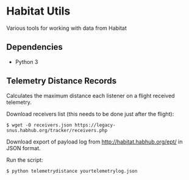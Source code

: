 # Habitat Utils
Various tools for working with data from Habitat

## Dependencies
* Python 3

## Telemetry Distance Records
Calculates the maximum distance each listener on a flight received telemetry.

Download receivers list (this needs to be done just after the flight):
```console
$ wget -O receivers.json https://legacy-snus.habhub.org/tracker/receivers.php
```

Download export of payload log from http://habitat.habhub.org/ept/ in JSON format.

Run the script:
```console
$ python telemetrydistance yourtelemetrylog.json
```
